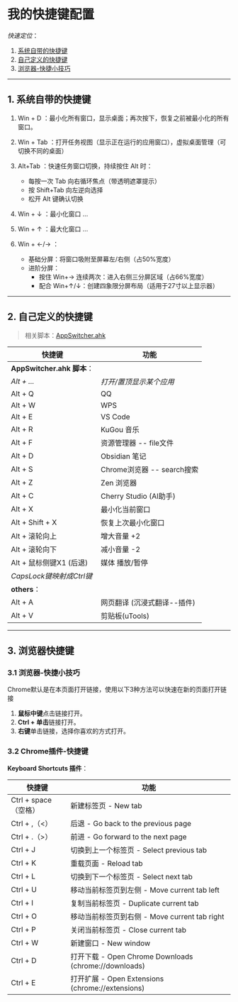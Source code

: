 # 我的快捷键配置

*快速定位*：
1. [系统自带的快捷键](#1-系统自带的快捷键)  
2. [自己定义的快捷键](#2-自己定义的快捷键)  
3. [浏览器-快捷小技巧](#3-浏览器快捷键)  

---

## 1. 系统自带的快捷键

1. Win + D ：最小化所有窗口，显示桌面；再次按下，恢复之前被最小化的所有窗口。

2. Win + Tab ：打开任务视图（显示正在运行的应用窗口），虚拟桌面管理（可切换不同的桌面）

3. Alt+Tab ：快速任务窗口切换，持续按住 Alt 时：
	- 每按一次 Tab 向右循环焦点（带透明遮罩提示）
	- 按 Shift+Tab 向左逆向选择
	- 松开 Alt 键确认切换

4. Win + ↓ ：最小化窗口 ...
5. Win + ↑ ：最大化窗口 ...
6. Win + ←/→ ：
	- 基础分屏：将窗口吸附至屏幕左/右侧（占50%宽度）
	- 进阶分屏：
	    - 按住 Win+→ 连续两次：进入右侧三分屏区域（占66%宽度）
	    - 配合 Win+↑/↓：创建四象限分屏布局（适用于27寸以上显示器）

---

## 2. 自己定义的快捷键
> 相关脚本：[AppSwitcher.ahk](AppSwitch.ahk)


| 快捷键                 | 功能                    |
| ------------------- | --------------------- |
| **AppSwitcher.ahk 脚本**： |                       |
| *Alt + ...*         | *打开/置顶显示某个应用*         |
| Alt + Q             | QQ                    |
| Alt + W             | WPS                   |
| Alt + E             | VS Code               |
| Alt + R             | KuGou 音乐              |
| Alt + F             | 资源管理器 -- file文件       |
| Alt + D             | Obsidian 笔记           |
| Alt + S             | Chrome浏览器 -- search搜索 |
| Alt + Z             | Zen 浏览器               |
| Alt + C             | Cherry Studio  (AI助手) |
| Alt + X             | 最小化当前窗口               |
| Alt + Shift + X     | 恢复上次最小化窗口             |
| Alt + 滚轮向上          | 增大音量 +2               |
| Alt + 滚轮向下          | 减小音量 -2               |
| Alt + 鼠标侧键X1 (后退)   | 媒体 播放/暂停              |
| *CapsLock键映射成Ctrl键*    |            |
| **others**：              |                       |
| Alt + A             | 网页翻译 (沉浸式翻译--插件)      |
| Alt + V             | 剪贴板(uTools)           |



---

## 3. 浏览器快捷键

### 3.1 浏览器-快捷小技巧
Chrome默认是在本页面打开链接，使用以下3种方法可以快速在新的页面打开链接
1. **鼠标中键**点击链接打开。
2. **Ctrl + 单击**链接打开。
3. **右键**单击链接，选择你喜欢的方式打开。

### 3.2 Chrome插件-快捷键

**Keyboard Shortcuts 插件**：

| 快捷键              | 功能                                                |
| ---------------- | ------------------------------------------------- |
| Ctrl + space（空格） | 新建标签页 - New tab                                    |
| Ctrl + ,（<）      | 后退 - Go back to the previous page                 |
| Ctrl + .（>）      | 前进 - Go forward to the next page                  |
| Ctrl + J         | 切换到上一个标签页 - Select previous tab                   |
| Ctrl + K         | 重载页面 - Reload tab                                 |
| Ctrl + L         | 切换到下一个标签页 - Select next tab                       |
| Ctrl + U         | 移动当前标签页到左侧 - Move current tab left                |
| Ctrl + I         | 复制当前标签页 - Duplicate current tab                   |
| Ctrl + O         | 移动当前标签页到右侧 - Move current tab right               |
| Ctrl + P         | 关闭当前标签页 - Close current tab                       |
| Ctrl + W         | 新建窗口 - New window                                 |
| Ctrl + D         | 打开下载 - Open Chrome Downloads (chrome://downloads) |
| Ctrl + E         | 打开扩展 - Open Extensions (chrome://extensions)      |




